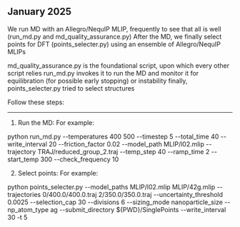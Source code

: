 January 2025
------------
We run MD with an Allegro/NequIP MLIP, frequently to see that all is well (run_md.py and md_quality_assurance.py)
After the MD, we finally select points for DFT (points_selecter.py) using an ensemble of Allegro/NequIP MLIPs


md_quality_assurance.py is the foundational script, upon which every other script relies
run_md.py invokes it to run the MD and monitor it for equilibration (for possible early stopping) or instability
finally, points_selecter.py tried to select structures
 

Follow these steps:
__________________

1. Run the MD:
For example:

python run_md.py --temperatures 400 500 --timestep 5 --total_time 40 --write_interval 20 --friction_factor 0.02 --model_path MLIP/l02.mlip --trajectory TRAJ/reduced_group_2.traj --temp_step 40 --ramp_time 2 --start_temp 300 --check_frequency 10



2. Select points:
For example:

python points_selecter.py --model_paths MLIP/l02.mlip MLIP/42g.mlip --trajectories 0/400.0/400.0.traj 2/350.0/350.0.traj --uncertainty_threshold 0.0025 --selection_cap 30 --divisions 6 --sizing_mode nanoparticle_size --np_atom_type ag --submit_directory ${PWD}/SinglePoints --write_interval 30 -t 5


